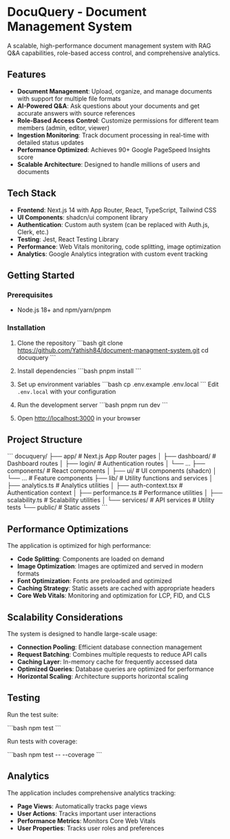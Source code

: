 # DocuQuery - Document Management System

A scalable, high-performance document management system with RAG Q&A capabilities, role-based access control, and comprehensive analytics.

## Features

- **Document Management**: Upload, organize, and manage documents with support for multiple file formats
- **AI-Powered Q&A**: Ask questions about your documents and get accurate answers with source references
- **Role-Based Access Control**: Customize permissions for different team members (admin, editor, viewer)
- **Ingestion Monitoring**: Track document processing in real-time with detailed status updates
- **Performance Optimized**: Achieves 90+ Google PageSpeed Insights score
- **Scalable Architecture**: Designed to handle millions of users and documents

## Tech Stack

- **Frontend**: Next.js 14 with App Router, React, TypeScript, Tailwind CSS
- **UI Components**: shadcn/ui component library
- **Authentication**: Custom auth system (can be replaced with Auth.js, Clerk, etc.)
- **Testing**: Jest, React Testing Library
- **Performance**: Web Vitals monitoring, code splitting, image optimization
- **Analytics**: Google Analytics integration with custom event tracking

## Getting Started

### Prerequisites

- Node.js 18+ and npm/yarn/pnpm

### Installation

1. Clone the repository
   \`\`\`bash
   git clone https://github.com/Yathish84/document-managment-system.git
   cd docuquery
   \`\`\`

2. Install dependencies
   \`\`\`bash
   pnpm install
   \`\`\`

3. Set up environment variables
   \`\`\`bash
   cp .env.example .env.local
   \`\`\`
   Edit `.env.local` with your configuration

4. Run the development server
   \`\`\`bash
   pnpm run dev
   \`\`\`

5. Open [http://localhost:3000](http://localhost:3000) in your browser

## Project Structure

\`\`\`
docuquery/
├── app/                  # Next.js App Router pages
│   ├── dashboard/        # Dashboard routes
│   ├── login/            # Authentication routes
│   └── ...
├── components/           # React components
│   ├── ui/               # UI components (shadcn)
│   └── ...               # Feature components
├── lib/                  # Utility functions and services
│   ├── analytics.ts      # Analytics utilities
│   ├── auth-context.tsx  # Authentication context
│   ├── performance.ts    # Performance utilities
│   ├── scalability.ts    # Scalability utilities
│   └── services/         # API services             # Utility tests
└── public/               # Static assets
\`\`\`

## Performance Optimizations

The application is optimized for high performance:

- **Code Splitting**: Components are loaded on demand
- **Image Optimization**: Images are optimized and served in modern formats
- **Font Optimization**: Fonts are preloaded and optimized
- **Caching Strategy**: Static assets are cached with appropriate headers
- **Core Web Vitals**: Monitoring and optimization for LCP, FID, and CLS

## Scalability Considerations

The system is designed to handle large-scale usage:

- **Connection Pooling**: Efficient database connection management
- **Request Batching**: Combines multiple requests to reduce API calls
- **Caching Layer**: In-memory cache for frequently accessed data
- **Optimized Queries**: Database queries are optimized for performance
- **Horizontal Scaling**: Architecture supports horizontal scaling 

## Testing

Run the test suite:

\`\`\`bash
npm test
\`\`\`

Run tests with coverage:

\`\`\`bash
npm test -- --coverage
\`\`\`

## Analytics

The application includes comprehensive analytics tracking:

- **Page Views**: Automatically tracks page views
- **User Actions**: Tracks important user interactions
- **Performance Metrics**: Monitors Core Web Vitals
- **User Properties**: Tracks user roles and preferences